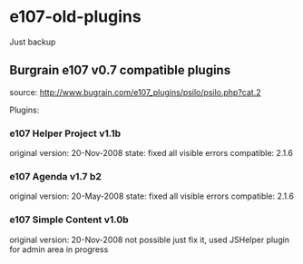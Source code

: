 # e107-old-plugins
Just backup 

##  Burgrain e107 v0.7 compatible plugins
source: http://www.bugrain.com/e107_plugins/psilo/psilo.php?cat.2

Plugins:

### e107 Helper Project v1.1b
original version: 20-Nov-2008
state: fixed all visible errors 
compatible: 2.1.6

### e107 Agenda v1.7 b2 
original version: 20-May-2008
state: fixed all visible errors 
compatible: 2.1.6

### e107 Simple Content v1.0b
original version: 20-Nov-2008
not possible just fix it, used JSHelper plugin for admin area
in progress


